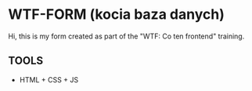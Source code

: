 # WTF-FORM (kocia baza danych)

Hi, this is my form created as part of the "WTF: Co ten frontend" training. 

## TOOLS

- HTML + CSS + JS
